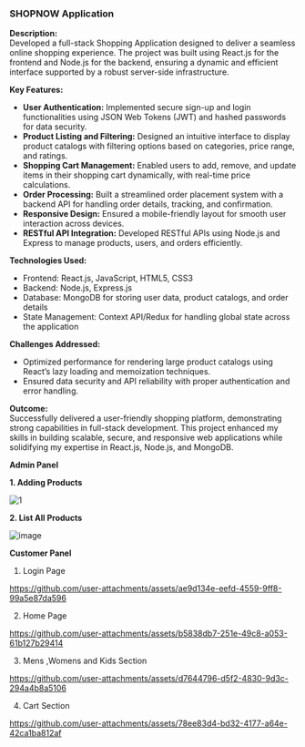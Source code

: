 ### SHOPNOW Application  

**Description:**  
Developed a full-stack Shopping Application designed to deliver a seamless online shopping experience. The project was built using React.js for the frontend and Node.js for the backend, ensuring a dynamic and efficient interface supported by a robust server-side infrastructure.  

**Key Features:**  
- **User Authentication:** Implemented secure sign-up and login functionalities using JSON Web Tokens (JWT) and hashed passwords for data security.  
- **Product Listing and Filtering:** Designed an intuitive interface to display product catalogs with filtering options based on categories, price range, and ratings.  
- **Shopping Cart Management:** Enabled users to add, remove, and update items in their shopping cart dynamically, with real-time price calculations.  
- **Order Processing:** Built a streamlined order placement system with a backend API for handling order details, tracking, and confirmation.  
- **Responsive Design:** Ensured a mobile-friendly layout for smooth user interaction across devices.  
- **RESTful API Integration:** Developed RESTful APIs using Node.js and Express to manage products, users, and orders efficiently.  

**Technologies Used:**  
- Frontend: React.js, JavaScript, HTML5, CSS3  
- Backend: Node.js, Express.js  
- Database: MongoDB for storing user data, product catalogs, and order details  
- State Management: Context API/Redux for handling global state across the application  

**Challenges Addressed:**  
- Optimized performance for rendering large product catalogs using React’s lazy loading and memoization techniques.  
- Ensured data security and API reliability with proper authentication and error handling.  

**Outcome:**  
Successfully delivered a user-friendly shopping platform, demonstrating strong capabilities in full-stack development. This project enhanced my skills in building scalable, secure, and responsive web applications while solidifying my expertise in React.js, Node.js, and MongoDB.


**Admin Panel**

**1. Adding Products**

![1](https://github.com/user-attachments/assets/250c0861-1c41-463b-96af-31a39568c6ea)


**2. List All Products**

![image](https://github.com/user-attachments/assets/697d7106-03b0-405e-8915-90974ca28724)


**Customer Panel**
1. Login Page


https://github.com/user-attachments/assets/ae9d134e-eefd-4559-9ff8-99a5e87da596



2. Home Page



https://github.com/user-attachments/assets/b5838db7-251e-49c8-a053-61b127b29414



3. Mens ,Womens and Kids Section



https://github.com/user-attachments/assets/d7644796-d5f2-4830-9d3c-294a4b8a5106



4. Cart Section


https://github.com/user-attachments/assets/78ee83d4-bd32-4177-a64e-42ca1ba812af


